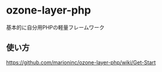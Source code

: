 # ozone-layer-php
基本的に自分用PHPの軽量フレームワーク

## 使い方
https://github.com/marioninc/ozone-layer-php/wiki/Get-Start
